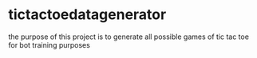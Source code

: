 # tictactoedatagenerator
the purpose of this project is to generate all possible games of tic tac toe for bot training purposes
